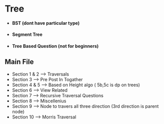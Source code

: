 
# Tree

  - #### BST (dont have particular type)
  - #### Segment Tree
  - #### Tree Based Question (not for beginners)
## Main File
- Section 1 & 2 --> Traversals 
- Section 3 --> Pre Post In Togather
- Section 4 & 5 --> Based on Height algo ( 5b,5c is dp on trees)
- Section 6 --> View Related 
- Section 7 --> Recursive Traversal Questions
- Section 8 --> Miscellenius
- Section 9 --> Node to travers all three direction (3rd direction is parent node)
- Section 10 --> Morris Traversal
